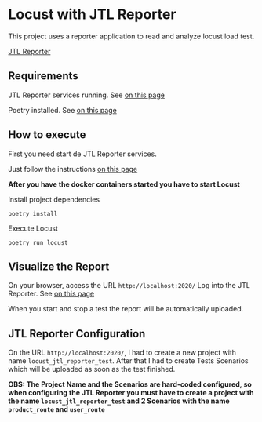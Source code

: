 # Locust with JTL Reporter

This project uses a reporter application to read and analyze locust load test.

[JTL Reporter](https://jtlreporter.site/)

## Requirements
JTL Reporter services running. See [on this page](https://jtlreporter.site/docs/)

Poetry installed. See [on this page](https://python-poetry.org/docs/#osx--linux--bashonwindows-install-instructions)

## How to execute
First you need start de JTL Reporter services.

Just follow the instructions [on this page](https://jtlreporter.site/docs/)

**After you have the docker containers started you have to start Locust**

Install project dependencies
```shell
poetry install
```

Execute Locust
```shell
poetry run locust
```

## Visualize the Report
On your browser, access the URL `http://localhost:2020/`
Log into the JTL Reporter. See [on this page](https://jtlreporter.site/docs/#step-3-thats-it-)

When you start and stop a test the report will be automatically uploaded.

## JTL Reporter Configuration
On the URL `http://localhost:2020/`, I had to create a new project with name `locust_jtl_reporter_test`.
After that I had to create Tests Scenarios which will be uploaded as soon as the test finished.

**OBS:
The Project Name and the Scenarios are hard-coded configured, so when configuring the JTL Reporter you must have to create a project with the name `locust_jtl_reporter_test` and 2 Scenarios with the name `product_route` and `user_route`**
